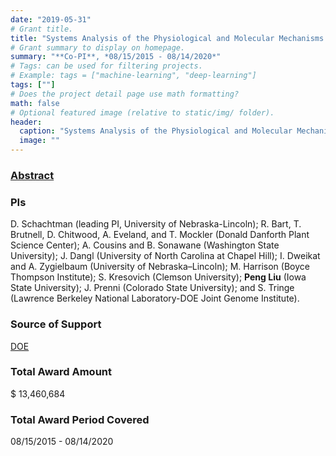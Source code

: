 ```yaml
---
date: "2019-05-31"
# Grant title.
title: "Systems Analysis of the Physiological and Molecular Mechanisms of Sorghum Nitrogen Use Efficiency, Water Use Efficiency, and Interactions with the Soil Microbiome"
# Grant summary to display on homepage.
summary: "**Co-PI**, *08/15/2015 - 08/14/2020*"
# Tags: can be used for filtering projects.
# Example: tags = ["machine-learning", "deep-learning"]
tags: [""]
# Does the project detail page use math formatting?
math: false
# Optional featured image (relative to static/img/ folder).
header:
  caption: "Systems Analysis of the Physiological and Molecular Mechanisms of Sorghum Nitrogen Use Efficiency, Water Use Efficiency, and Interactions with the Soil Microbiome"
  image: ""
---
```


### [Abstract](https://genomicscience.energy.gov/pubs/2017abstracts/abstractpdfs/184_Schachtman_Daniel.pdf)

### PIs
D. Schachtman (leading PI, University of Nebraska-Lincoln); R. Bart, T. Brutnell, D. Chitwood, A. Eveland, and T. Mockler (Donald Danforth Plant Science Center); A. Cousins and B. Sonawane (Washington State University); J. Dangl (University of North Carolina at Chapel Hill); I. Dweikat and A. Zygielbaum (University of Nebraska–Lincoln); M. Harrison (Boyce Thompson Institute); S. Kresovich (Clemson University); **Peng Liu** (Iowa State University); J. Prenni (Colorado State University); and S. Tringe (Lawrence Berkeley National Laboratory-DOE Joint Genome Institute).

### Source of Support
[DOE](https://science.energy.gov/)

### Total Award Amount
$ 13,460,684

### Total Award Period Covered
08/15/2015 - 08/14/2020
